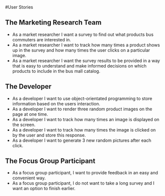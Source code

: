 #User Stories

## The Marketing Research Team
* As a market researcher I want a survey to find out what products bus commuters are interested in.
* As a market researcher I want to track how many times a product shows up in the survey and how many times the user clicks on a particular image.
* As a market researcher I want the survey results to be provided in a way that is easy to understand and make informed decisions on which products to include in the bus mall catalog.

## The Developer
* As a developer I want to use object-orientated programming to store information based on the users interaction.
* As a developer I want to render three random product images on the page at one time.
* As a developer I want to track how many times an image is displayed on the screen.
* As a developer I want to track how many times the image is clicked on by the user and store this response.
* As a developer I want to generate 3 new random pictures after each click.

## The Focus Group Participant
* As a focus group participant, I want to provide feedback in an easy and convenient way.
* As a focus group participant, I do not want to take a long survey and I want an option to finish earlier.
